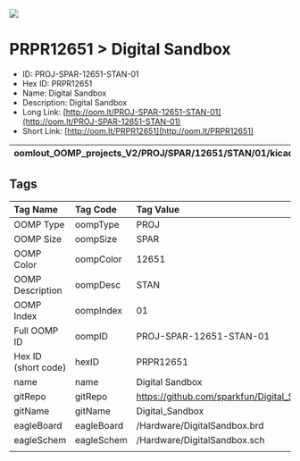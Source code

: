 


  
![][im]
# PRPR12651 > Digital Sandbox

- ID: PROJ-SPAR-12651-STAN-01
- Hex ID: PRPR12651
- Name: Digital Sandbox
- Description: Digital Sandbox
- Long Link: [http://oom.lt/PROJ-SPAR-12651-STAN-01](http://oom.lt/PROJ-SPAR-12651-STAN-01)
- Short Link: [http://oom.lt/PRPR12651](http://oom.lt/PRPR12651)
  

|oomlout_OOMP_projects_V2/PROJ/SPAR/12651/STAN/01/kicadPcb3dFront.png|oomlout_OOMP_projects_V2/PROJ/SPAR/12651/STAN/01/kicadPcb3dBack.png|oomlout_OOMP_projects_V2/PROJ/SPAR/12651/STAN/01/kicadPcb3d.png||
| :---: | :---: | :---: | :---: |

## Tags
  

|Tag Name|Tag Code|Tag Value|
| :--- | :--- | :--- |
|OOMP Type|oompType|PROJ|
|OOMP Size|oompSize|SPAR|
|OOMP Color|oompColor|12651|
|OOMP Description|oompDesc|STAN|
|OOMP Index|oompIndex|01|
|Full OOMP ID|oompID|PROJ-SPAR-12651-STAN-01|
|Hex ID (short code)|hexID|PRPR12651|
|name|name|Digital Sandbox|
|gitRepo|gitRepo|https://github.com/sparkfun/Digital_Sandbox|
|gitName|gitName|Digital_Sandbox|
|eagleBoard|eagleBoard|/Hardware/DigitalSandbox.brd|
|eagleSchem|eagleSchem|/Hardware/DigitalSandbox.sch|
||||



[im]: PROJ/SPAR/12651/STAN/01/kicadPcb3d_450.png
